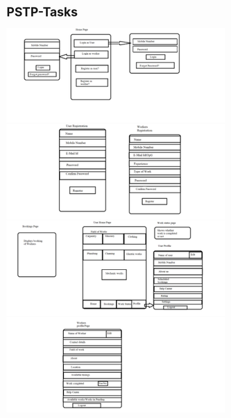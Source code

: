 # PSTP-Tasks
<img src="https://raw.githubusercontent.com/Giri30-09-98/PSTP-Tasks/main/App%20Design/Ab1.png">
<img src="https://raw.githubusercontent.com/Giri30-09-98/PSTP-Tasks/main/App%20Design/Ab2.png">
<img src="https://raw.githubusercontent.com/Giri30-09-98/PSTP-Tasks/main/App%20Design/Ab3.png">
<img src="https://raw.githubusercontent.com/Giri30-09-98/PSTP-Tasks/main/App%20Design/Ab4.png">
